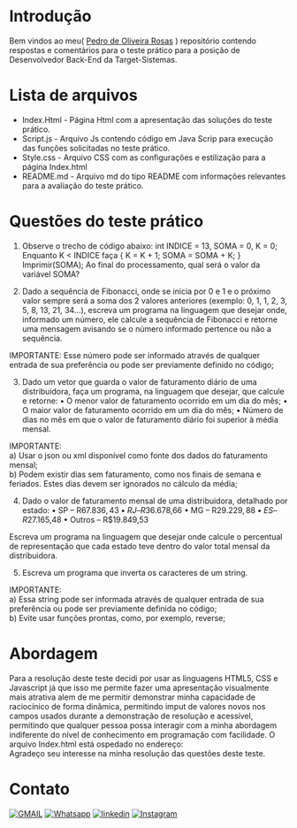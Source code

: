 # Introdução

Bem vindos ao meu( [Pedro de Oliveira Rosas](https://https://www.linkedin.com/in/pedro-de-oliveira-rosas-44573a21b/) ) repositório contendo respostas e comentários para o teste prático para a posição de Desenvolvedor Back-End da Target-Sistemas.

# Lista de arquivos

- Index.Html - Página Html com a apresentação das soluções do teste prático.
- Script.js - Arquivo Js contendo código em Java Scrip para execução das funções solicitadas no teste prático.
- Style.css - Arquivo CSS com as configurações e estilização para a página Index.html
- README.md - Arquivo md do tipo README com informações relevantes para a avaliação do teste prático.

# Questões do teste prático

1. Observe o trecho de código abaixo: int INDICE = 13, SOMA = 0, K = 0;
   Enquanto K < INDICE faça { K = K + 1; SOMA = SOMA + K; }
   Imprimir(SOMA);
   Ao final do processamento, qual será o valor da variável SOMA?

2. Dado a sequência de Fibonacci, onde se inicia por 0 e 1 e o próximo valor sempre será a soma dos 2 valores anteriores (exemplo: 0, 1, 1, 2, 3, 5, 8, 13, 21, 34...), escreva um programa na linguagem que desejar onde, informado um número, ele calcule a sequência de Fibonacci e retorne uma mensagem avisando se o número informado pertence ou não a sequência.

IMPORTANTE: Esse número pode ser informado através de qualquer entrada de sua preferência ou pode ser previamente definido no código;

3. Dado um vetor que guarda o valor de faturamento diário de uma distribuidora, faça um programa, na linguagem que desejar, que calcule e retorne:
   • O menor valor de faturamento ocorrido em um dia do mês;
   • O maior valor de faturamento ocorrido em um dia do mês;
   • Número de dias no mês em que o valor de faturamento diário foi superior à média mensal.

IMPORTANTE:
</br>
a) Usar o json ou xml disponível como fonte dos dados do faturamento mensal;
</br>
b) Podem existir dias sem faturamento, como nos finais de semana e feriados. Estes dias devem ser ignorados no cálculo da média;

4. Dado o valor de faturamento mensal de uma distribuidora, detalhado por estado:
   • SP – R$67.836,43
   • RJ – R$36.678,66
   • MG – R$29.229,88
   • ES – R$27.165,48
   • Outros – R$19.849,53

Escreva um programa na linguagem que desejar onde calcule o percentual de representação que cada estado teve dentro do valor total mensal da distribuidora.

5. Escreva um programa que inverta os caracteres de um string.

IMPORTANTE:
</br>
a) Essa string pode ser informada através de qualquer entrada de sua preferência ou pode ser previamente definida no código;
</br>
b) Evite usar funções prontas, como, por exemplo, reverse;
</br>

# Abordagem

Para a resolução deste teste decidi por usar as linguagens HTML5, CSS e Javascript já que isso me permite fazer uma apresentação visualmente mais atrativa alem de me permitir demonstrar minha capacidade de raciocínico de forma dinâmica, permitindo imput de valores novos nos campos usados durante a demonstração de resolução e acessível, permitindo que qualquer pessoa possa interagir com a minha abordagem indiferente do nível de conhecimento em programação com facilidade.
O arquivo Index.html está ospedado no endereço:
</br>
Agradeço seu interesse na minha resolução das questões deste teste.

# Contato

[![GMAIL](https://img.shields.io/badge/Gmail-D14836?style=for-the-badge&logo=gmail&logoColor=white)](mailto:pedro.comp.2011@gmail.com)
[![Whatsapp](https://img.shields.io/badge/WhatsApp-25D366?style=for-the-badge&logo=whatsapp&logoColor=white)](https://wa.me/5585999669990)
[![linkedin](https://img.shields.io/badge/LinkedIn-0077B5?style=for-the-badge&logo=linkedin&logoColor=white)](https://www.linkedin.com/in/pedro-de-oliveira-rosas-44573a21b?utm_source=share&utm_campaign=share_via&utm_content=profile&utm_medium=ios_app)
[![Instagram](https://img.shields.io/badge/Instagram-E4405F?style=for-the-badge&logo=instagram&logoColor=white)](https://www.instagram.com/pedro.rosas_31?igsh=cTcwODU4ZW9vZGlz&utm_source=qr)
